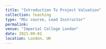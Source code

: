 ```yaml
---
title: "Introduction To Project Valuation"
collection: teaching
type: "MSc course, Lead Instructor"
permalink:
venue: "Imperial College London"
date: 2021-09-01
location: London, UK
---
```

